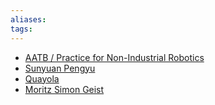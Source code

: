 ```yaml
---
aliases: 
tags: 
---
```


- [AATB / Practice for Non-Industrial Robotics](https://www.aatb.ch/)
- [Sunyuan Pengyu](http://sunyuanpengyu.com/)
- [Quayola](https://quayola.com/)
- [Moritz Simon Geist](http://sonicrobots.com/)